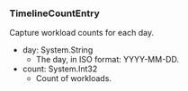 ### TimelineCountEntry
Capture workload counts for each day.

- day: System.String
  - The day, in ISO format: YYYY-MM-DD.
- count: System.Int32
  - Count of workloads.

